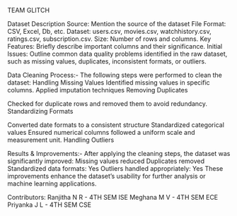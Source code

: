 TEAM GLITCH

Dataset Description
Source: Mention the source of the dataset 
File Format: CSV, Excel, Db, etc.
Dataset: users.csv, movies.csv, watchhistory.csv, ratings.csv, subscription.csv.
Size: Number of rows and columns.
Key Features: Briefly describe important columns and their significance.
Initial Issues: Outline common data quality problems identified in the raw dataset, such as missing values, duplicates, inconsistent formats, or outliers.


Data Cleaning Process:-
The following steps were performed to clean the dataset:
Handling Missing Values
Identified missing values in specific columns.
Applied imputation techniques 
Removing Duplicates

Checked for duplicate rows and removed them to avoid redundancy.
Standardizing Formats

Converted date formats to a consistent structure 
Standardized categorical values 
Ensured numerical columns followed a uniform scale and measurement unit.
Handling Outliers

Results & Improvements:-
After applying the cleaning steps, the dataset was significantly improved:
Missing values reduced
Duplicates removed
Standardized data formats: Yes
Outliers handled appropriately: Yes
These improvements enhance the dataset’s usability for further analysis or machine learning applications.

Contributors:
Ranjitha N R - 4TH SEM ISE
Meghana M V - 4TH SEM ECE
Priyanka J L - 4TH SEM CSE